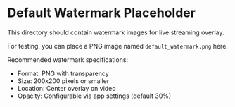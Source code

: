 # Default Watermark Placeholder

This directory should contain watermark images for live streaming overlay.

For testing, you can place a PNG image named `default_watermark.png` here.

Recommended watermark specifications:
- Format: PNG with transparency
- Size: 200x200 pixels or smaller
- Location: Center overlay on video
- Opacity: Configurable via app settings (default 30%)